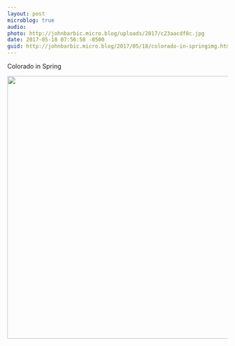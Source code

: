 ```yaml
---
layout: post
microblog: true
audio: 
photo: http://johnbarbic.micro.blog/uploads/2017/c23aacdf8c.jpg
date: 2017-05-18 07:56:50 -0500
guid: http://johnbarbic.micro.blog/2017/05/18/colorado-in-springimg.html
---
```

Colorado in Spring

<img src="http://johnbarbic.micro.blog/uploads/2017/c23aacdf8c.jpg" width="600" height="600" style="height: auto" />

